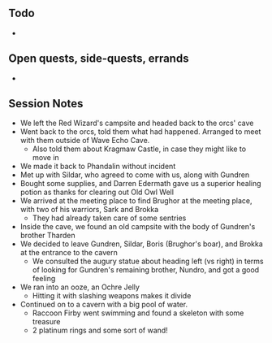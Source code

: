 ## Todo
- 
## Open quests, side-quests, errands
- 
## Session Notes
- We left the Red Wizard's campsite and headed back to the orcs' cave
- Went back to the orcs, told them what had happened. Arranged to meet with them outside of Wave Echo Cave.
	- Also told them about Kragmaw Castle, in case they might like to move in
- We made it back to Phandalin without incident
- Met up with Sildar, who agreed to come with us, along with Gundren
- Bought some supplies, and Darren Edermath gave us a superior healing potion as thanks for clearing out Old Owl Well
- We arrived at the meeting place to find Brughor at the meeting place, with two of his warriors, Sark and Brokka
	- They had already taken care of some sentries
- Inside the cave, we found an old campsite with the body of Gundren's brother Tharden
- We decided to leave Gundren, Sildar, Boris (Brughor's boar), and Brokka at the entrance to the cavern
	- We consulted the augury statue about heading left (vs right) in terms of looking for Gundren's remaining brother, Nundro, and got a good feeling
- We ran into an ooze, an Ochre Jelly
	- Hitting it with slashing weapons makes it divide
- Continued on to a cavern with a big pool of water.
	- Raccoon Firby went swimming and found a skeleton with some treasure
	- 2 platinum rings and some sort of wand!
